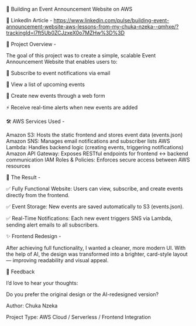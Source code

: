 🚀 Building an Event Announcement Website on AWS

📖 LinkedIn Article - https://www.linkedin.com/pulse/building-event-announcement-website-aws-lessons-from-my-chuka-nzeka--qmhxe/?trackingId=l7ft5Ub0ZCJzxeX0o7MZHw%3D%3D


📌 Project Overview -

The goal of this project was to create a simple, scalable Event Announcement Website that enables users to:

📧 Subscribe to event notifications via email

📅 View a list of upcoming events

📝 Create new events through a web form

⚡ Receive real-time alerts when new events are added

🛠️ AWS Services Used -

Amazon S3:	Hosts the static frontend and stores event data (events.json)
Amazon SNS:	Manages email notifications and subscriber lists
AWS Lambda:	Handles backend logic (creating events, triggering notifications)
Amazon API Gateway:	Exposes RESTful endpoints for frontend ↔ backend communication
IAM Roles & Policies:	Enforces secure access between AWS resources

🎉 The Result -

✅ Fully Functional Website:
Users can view, subscribe, and create events directly from the frontend.

✅ Event Storage:
New events are saved automatically to S3 (events.json).

✅ Real-Time Notifications:
Each new event triggers SNS via Lambda, sending alert emails to all subscribers.

✨ Frontend Redesign -

After achieving full functionality, I wanted a cleaner, more modern UI.
With the help of AI, the design was transformed into a brighter, card-style layout — improving readability and visual appeal.

💬 Feedback

I’d love to hear your thoughts:

Do you prefer the original design or the AI-redesigned version?

Author: Chuka Nzeka


Project Type: AWS Cloud / Serverless / Frontend Integration
